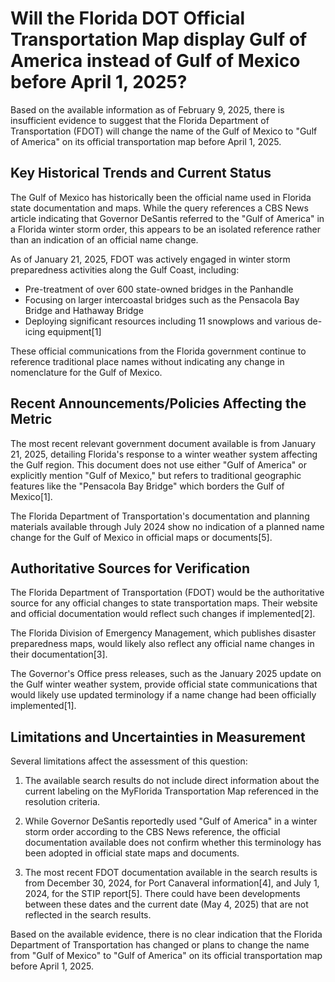 # Will the Florida DOT Official Transportation Map display Gulf of America instead of Gulf of Mexico before April 1, 2025?

Based on the available information as of February 9, 2025, there is insufficient evidence to suggest that the Florida Department of Transportation (FDOT) will change the name of the Gulf of Mexico to "Gulf of America" on its official transportation map before April 1, 2025.

## Key Historical Trends and Current Status

The Gulf of Mexico has historically been the official name used in Florida state documentation and maps. While the query references a CBS News article indicating that Governor DeSantis referred to the "Gulf of America" in a Florida winter storm order, this appears to be an isolated reference rather than an indication of an official name change.

As of January 21, 2025, FDOT was actively engaged in winter storm preparedness activities along the Gulf Coast, including:

- Pre-treatment of over 600 state-owned bridges in the Panhandle
- Focusing on larger intercoastal bridges such as the Pensacola Bay Bridge and Hathaway Bridge
- Deploying significant resources including 11 snowplows and various de-icing equipment[1]

These official communications from the Florida government continue to reference traditional place names without indicating any change in nomenclature for the Gulf of Mexico.

## Recent Announcements/Policies Affecting the Metric

The most recent relevant government document available is from January 21, 2025, detailing Florida's response to a winter weather system affecting the Gulf region. This document does not use either "Gulf of America" or explicitly mention "Gulf of Mexico," but refers to traditional geographic features like the "Pensacola Bay Bridge" which borders the Gulf of Mexico[1].

The Florida Department of Transportation's documentation and planning materials available through July 2024 show no indication of a planned name change for the Gulf of Mexico in official maps or documents[5].

## Authoritative Sources for Verification

The Florida Department of Transportation (FDOT) would be the authoritative source for any official changes to state transportation maps. Their website and official documentation would reflect such changes if implemented[2].

The Florida Division of Emergency Management, which publishes disaster preparedness maps, would likely also reflect any official name changes in their documentation[3].

The Governor's Office press releases, such as the January 2025 update on the Gulf winter weather system, provide official state communications that would likely use updated terminology if a name change had been officially implemented[1].

## Limitations and Uncertainties in Measurement

Several limitations affect the assessment of this question:

1. The available search results do not include direct information about the current labeling on the MyFlorida Transportation Map referenced in the resolution criteria.

2. While Governor DeSantis reportedly used "Gulf of America" in a winter storm order according to the CBS News reference, the official documentation available does not confirm whether this terminology has been adopted in official state maps and documents.

3. The most recent FDOT documentation available in the search results is from December 30, 2024, for Port Canaveral information[4], and July 1, 2024, for the STIP report[5]. There could have been developments between these dates and the current date (May 4, 2025) that are not reflected in the search results.

Based on the available evidence, there is no clear indication that the Florida Department of Transportation has changed or plans to change the name from "Gulf of Mexico" to "Gulf of America" on its official transportation map before April 1, 2025.